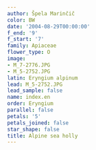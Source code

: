 ```yaml
---
author: Špela Marinčič
color: BW
date: '2004-08-29T00:00:00'
f_end: '9'
f_start: '7'
family: Apiaceae
flower_type: O
image:
- M_7-2776.JPG
- M_5-2752.JPG
latin: Eryngium alpinum
lead: M_5-2752.JPG
lead_sample: false
name: index.en
order: Eryngium
parallel: false
petals: '5'
petals_joined: false
star_shape: false
title: Alpine sea holly
---
```

